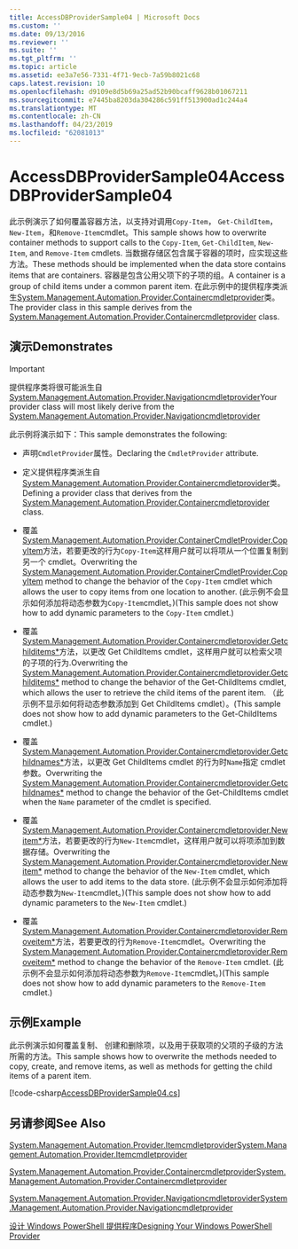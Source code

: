 ```yaml
---
title: AccessDBProviderSample04 | Microsoft Docs
ms.custom: ''
ms.date: 09/13/2016
ms.reviewer: ''
ms.suite: ''
ms.tgt_pltfrm: ''
ms.topic: article
ms.assetid: ee3a7e56-7331-4f71-9ecb-7a59b8021c68
caps.latest.revision: 10
ms.openlocfilehash: d9109e8d5b69a25ad52b90bcaff9628b01067211
ms.sourcegitcommit: e7445ba8203da304286c591ff513900ad1c244a4
ms.translationtype: MT
ms.contentlocale: zh-CN
ms.lasthandoff: 04/23/2019
ms.locfileid: "62081013"
---
```

# <a name="accessdbprovidersample04"></a><span data-ttu-id="d4c2d-102">AccessDBProviderSample04</span><span class="sxs-lookup"><span data-stu-id="d4c2d-102">AccessDBProviderSample04</span></span>

<span data-ttu-id="d4c2d-103">此示例演示了如何覆盖容器方法，以支持对调用`Copy-Item`， `Get-ChildItem`， `New-Item`，和`Remove-Item`cmdlet。</span><span class="sxs-lookup"><span data-stu-id="d4c2d-103">This sample shows how to overwrite container methods to support calls to the `Copy-Item`, `Get-ChildItem`, `New-Item`, and `Remove-Item` cmdlets.</span></span> <span data-ttu-id="d4c2d-104">当数据存储区包含属于容器的项时，应实现这些方法。</span><span class="sxs-lookup"><span data-stu-id="d4c2d-104">These methods should be implemented when the data store contains items that are containers.</span></span> <span data-ttu-id="d4c2d-105">容器是包含公用父项下的子项的组。</span><span class="sxs-lookup"><span data-stu-id="d4c2d-105">A container is a group of child items under a common parent item.</span></span> <span data-ttu-id="d4c2d-106">在此示例中的提供程序类派生[System.Management.Automation.Provider.Containercmdletprovider](/dotnet/api/System.Management.Automation.Provider.ContainerCmdletProvider)类。</span><span class="sxs-lookup"><span data-stu-id="d4c2d-106">The provider class in this sample derives from the [System.Management.Automation.Provider.Containercmdletprovider](/dotnet/api/System.Management.Automation.Provider.ContainerCmdletProvider) class.</span></span>

## <a name="demonstrates"></a><span data-ttu-id="d4c2d-107">演示</span><span class="sxs-lookup"><span data-stu-id="d4c2d-107">Demonstrates</span></span>

> [!IMPORTANT]
> <span data-ttu-id="d4c2d-108">提供程序类将很可能派生自[System.Management.Automation.Provider.Navigationcmdletprovider](/dotnet/api/System.Management.Automation.Provider.NavigationCmdletProvider)</span><span class="sxs-lookup"><span data-stu-id="d4c2d-108">Your provider class will most likely derive from the [System.Management.Automation.Provider.Navigationcmdletprovider](/dotnet/api/System.Management.Automation.Provider.NavigationCmdletProvider)</span></span>

<span data-ttu-id="d4c2d-109">此示例将演示如下：</span><span class="sxs-lookup"><span data-stu-id="d4c2d-109">This sample demonstrates the following:</span></span>

- <span data-ttu-id="d4c2d-110">声明`CmdletProvider`属性。</span><span class="sxs-lookup"><span data-stu-id="d4c2d-110">Declaring the `CmdletProvider` attribute.</span></span>

- <span data-ttu-id="d4c2d-111">定义提供程序类派生自[System.Management.Automation.Provider.Containercmdletprovider](/dotnet/api/System.Management.Automation.Provider.ContainerCmdletProvider)类。</span><span class="sxs-lookup"><span data-stu-id="d4c2d-111">Defining a provider class that derives from the [System.Management.Automation.Provider.Containercmdletprovider](/dotnet/api/System.Management.Automation.Provider.ContainerCmdletProvider) class.</span></span>

- <span data-ttu-id="d4c2d-112">覆盖[System.Management.Automation.Provider.ContainerCmdletProvider.CopyItem](/dotnet/api/System.Management.Automation.Provider.ContainerCmdletProvider.CopyItem)方法，若要更改的行为`Copy-Item`这样用户就可以将项从一个位置复制到另一个 cmdlet。</span><span class="sxs-lookup"><span data-stu-id="d4c2d-112">Overwriting the [System.Management.Automation.Provider.ContainerCmdletProvider.CopyItem](/dotnet/api/System.Management.Automation.Provider.ContainerCmdletProvider.CopyItem) method to change the behavior of the `Copy-Item` cmdlet which allows the user to copy items from one location to another.</span></span> <span data-ttu-id="d4c2d-113">(此示例不会显示如何添加将动态参数为`Copy-Item`cmdlet。)</span><span class="sxs-lookup"><span data-stu-id="d4c2d-113">(This sample does not show how to add dynamic parameters to the `Copy-Item` cmdlet.)</span></span>

- <span data-ttu-id="d4c2d-114">覆盖[System.Management.Automation.Provider.Containercmdletprovider.Getchilditems\*](/dotnet/api/System.Management.Automation.Provider.ContainerCmdletProvider.GetChildItems)方法，以更改 Get ChildItems cmdlet，这样用户就可以检索父项的子项的行为.</span><span class="sxs-lookup"><span data-stu-id="d4c2d-114">Overwriting the [System.Management.Automation.Provider.Containercmdletprovider.Getchilditems\*](/dotnet/api/System.Management.Automation.Provider.ContainerCmdletProvider.GetChildItems) method to change the behavior of the Get-ChildItems cmdlet, which allows the user to retrieve the child items of the parent item.</span></span> <span data-ttu-id="d4c2d-115">（此示例不显示如何将动态参数添加到 Get ChildItems cmdlet）。</span><span class="sxs-lookup"><span data-stu-id="d4c2d-115">(This sample does not show how to add dynamic parameters to the Get-ChildItems cmdlet.)</span></span>

- <span data-ttu-id="d4c2d-116">覆盖[System.Management.Automation.Provider.Containercmdletprovider.Getchildnames\*](/dotnet/api/System.Management.Automation.Provider.ContainerCmdletProvider.GetChildNames)方法，以更改 Get ChildItems cmdlet 的行为时`Name`指定 cmdlet 参数。</span><span class="sxs-lookup"><span data-stu-id="d4c2d-116">Overwriting the [System.Management.Automation.Provider.Containercmdletprovider.Getchildnames\*](/dotnet/api/System.Management.Automation.Provider.ContainerCmdletProvider.GetChildNames) method to change the behavior of the Get-ChildItems cmdlet when the `Name` parameter of the cmdlet is specified.</span></span>

- <span data-ttu-id="d4c2d-117">覆盖[System.Management.Automation.Provider.Containercmdletprovider.Newitem\*](/dotnet/api/System.Management.Automation.Provider.ContainerCmdletProvider.NewItem)方法，若要更改的行为`New-Item`cmdlet，这样用户就可以将项添加到数据存储。</span><span class="sxs-lookup"><span data-stu-id="d4c2d-117">Overwriting the [System.Management.Automation.Provider.Containercmdletprovider.Newitem\*](/dotnet/api/System.Management.Automation.Provider.ContainerCmdletProvider.NewItem) method to change the behavior of the `New-Item` cmdlet, which allows the user to add items to the data store.</span></span> <span data-ttu-id="d4c2d-118">(此示例不会显示如何添加将动态参数为`New-Item`cmdlet。)</span><span class="sxs-lookup"><span data-stu-id="d4c2d-118">(This sample does not show how to add dynamic parameters to the `New-Item` cmdlet.)</span></span>

- <span data-ttu-id="d4c2d-119">覆盖[System.Management.Automation.Provider.Containercmdletprovider.Removeitem\*](/dotnet/api/System.Management.Automation.Provider.ContainerCmdletProvider.RemoveItem)方法，若要更改的行为`Remove-Item`cmdlet。</span><span class="sxs-lookup"><span data-stu-id="d4c2d-119">Overwriting the [System.Management.Automation.Provider.Containercmdletprovider.Removeitem\*](/dotnet/api/System.Management.Automation.Provider.ContainerCmdletProvider.RemoveItem) method to change the behavior of the `Remove-Item` cmdlet.</span></span> <span data-ttu-id="d4c2d-120">(此示例不会显示如何添加将动态参数为`Remove-Item`cmdlet。)</span><span class="sxs-lookup"><span data-stu-id="d4c2d-120">(This sample does not show how to add dynamic parameters to the `Remove-Item` cmdlet.)</span></span>

## <a name="example"></a><span data-ttu-id="d4c2d-121">示例</span><span class="sxs-lookup"><span data-stu-id="d4c2d-121">Example</span></span>

<span data-ttu-id="d4c2d-122">此示例演示如何覆盖复制、 创建和删除项，以及用于获取项的父项的子级的方法所需的方法。</span><span class="sxs-lookup"><span data-stu-id="d4c2d-122">This sample shows how to overwrite the methods needed to copy, create, and remove items, as well as methods for getting the child items of a parent item.</span></span>

[!code-csharp[AccessDBProviderSample04.cs](../../powershell-sdk-samples/SDK-2.0/csharp/AccessDBProviderSample06/AccessDBProviderSample06.cs#L11-L1635 "AccessDBProviderSample04.cs")]

## <a name="see-also"></a><span data-ttu-id="d4c2d-123">另请参阅</span><span class="sxs-lookup"><span data-stu-id="d4c2d-123">See Also</span></span>

[<span data-ttu-id="d4c2d-124">System.Management.Automation.Provider.Itemcmdletprovider</span><span class="sxs-lookup"><span data-stu-id="d4c2d-124">System.Management.Automation.Provider.Itemcmdletprovider</span></span>](/dotnet/api/System.Management.Automation.Provider.ItemCmdletProvider)

[<span data-ttu-id="d4c2d-125">System.Management.Automation.Provider.Containercmdletprovider</span><span class="sxs-lookup"><span data-stu-id="d4c2d-125">System.Management.Automation.Provider.Containercmdletprovider</span></span>](/dotnet/api/System.Management.Automation.Provider.ContainerCmdletProvider)

[<span data-ttu-id="d4c2d-126">System.Management.Automation.Provider.Navigationcmdletprovider</span><span class="sxs-lookup"><span data-stu-id="d4c2d-126">System.Management.Automation.Provider.Navigationcmdletprovider</span></span>](/dotnet/api/System.Management.Automation.Provider.NavigationCmdletProvider)

[<span data-ttu-id="d4c2d-127">设计 Windows PowerShell 提供程序</span><span class="sxs-lookup"><span data-stu-id="d4c2d-127">Designing Your Windows PowerShell Provider</span></span>](./provider-types.md)